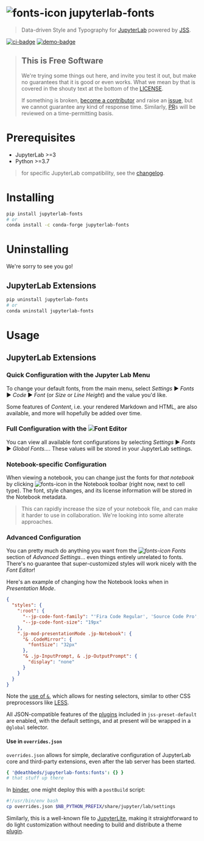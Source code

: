 # ![fonts-icon] jupyterlab-fonts

> Data-driven Style and Typography for [JupyterLab] powered by [JSS].

[jupyterlab]: https://github.com/jupyterlab/jupyterlab
[jss]: http://cssinjs.org

[![ci-badge]][ci] [![demo-badge]][demo]

[ci]:
  https://github.com/deathbeds/jupyterlab-fonts/actions?query=branch%3Amaster
  'current build status of jupyterlab-fonts'
[ci-badge]:
  https://github.com/deathbeds/jupyterlab-fonts/actions/workflows/ci.yml/badge.svg
[demo]:
  https://mybinder.org/v2/gh/deathbeds/jupyterlab-fonts/master?urlpath=lab
  'an interactive demo of jupyterlab-fonts'
[demo-badge]: https://mybinder.org/badge_logo.svg

> ## This is **Free** Software
>
> We're trying some things out here, and invite you test it out, but make no guarantees
> that it is good or even works. What we mean by that is covered in the shouty text at
> the bottom of the [LICENSE].
>
> If something is broken, [become a contributor][contributing] and raise an [issue], but
> we cannot guarantee any kind of response time. Similarly, [PR]s will be reviewed on a
> time-permitting basis.

[license]:
  https://github.com/deathbeds/jupyterlab-fonts/blob/master/LICENSE
  'BSD-3-Clause'
[contributing]:
  https://github.com/deathbeds/jupyterlab-fonts/blob/master/CONTRIBUTING.md
  'contribute to jupyterlab-fonts'
[changelog]:
  https://github.com/deathbeds/jupyterlab-fonts/blob/master/CHANGELOG.md
  'the history of jupyterlab-fonts'
[pr]:
  https://github.com/deathbeds/jupyterlab-fonts/pulls
  'open pull requests to jupyterlab-fonts'
[issue]:
  https://github.com/deathbeds/jupyterlab-fonts/issues
  'open issues for jupyterlab-fonts'

# Prerequisites

- JupyterLab >=3
- Python >=3.7

> for specific JupyterLab compatibility, see the [changelog].

# Installing

```bash
pip install jupyterlab-fonts
# or
conda install -c conda-forge jupyterlab-fonts
```

# Uninstalling

We're sorry to see you go!

## JupyterLab Extensions

```bash
pip uninstall jupyterlab-fonts
# or
conda uninstall jupyterlab-fonts
```

# Usage

## JupyterLab Extensions

### Quick Configuration with the Jupyter Lab Menu

To change your default fonts, from the main menu, select _Settings_ ▶ _Fonts_ ▶ _Code_ ▶
_Font_ (or _Size_ or _Line Height_) and the value you'd like.

Some features of _Content_, i.e. your rendered Markdown and HTML, are also available,
and more will hopefully be added over time.

### Full Configuration with the ![][fonts-icon]**Font Editor**

You can view all available font configurations by selecting _Settings_ ▶ _Fonts_ ▶
_Global Fonts..._. These values will be stored in your JupyterLab settings.

### Notebook-specific Configuration

When viewing a notebook, you can change just the fonts for _that notebook_ by clicking
![fonts-icon] in the Notebook toolbar (right now, next to cell type). The font, style
changes, and its license information will be stored in the Notebook metadata.

> This can rapidly increase the size of your notebook file, and can make it harder to
> use in collaboration. We're looking into some alterate approaches.

[fonts-icon]:
  https://raw.githubusercontent.com/deathbeds/jupyterlab-fonts/master/packages/jupyterlab-fonts/style/icons/fonts.svg

### Advanced Configuration

You can pretty much do anything you want from the _![fonts-icon] Fonts_ section of
_Advanced Settings_... even things entirely unrelated to fonts. There's no guarantee
that super-customized styles will work nicely with the _Font Editor_!

Here's an example of changing how the Notebook looks when in _Presentation Mode_.

```json
{
  "styles": {
    ":root": {
      "--jp-code-font-family": "'Fira Code Regular', 'Source Code Pro', monospace",
      "--jp-code-font-size": "19px"
    },
    ".jp-mod-presentationMode .jp-Notebook": {
      "& .CodeMirror": {
        "fontSize": "32px"
      },
      "& .jp-InputPrompt, & .jp-OutputPrompt": {
        "display": "none"
      }
    }
  }
}
```

Note the [use of `&`][nesting], which allows for nesting selectors, similar to other CSS
preprocessors like [LESS].

All JSON-compatible features of the [plugins][jss-plugins] included in
`jss-preset-default` are enabled, with the default settings, and at present will be
wrapped in a `@global` selector.

#### Use in `overrides.json`

`overrides.json` allows for simple, declarative configuration of JupyterLab core and
third-party extensions, even after the lab server has been started.

```yaml
{ '@deathbeds/jupyterlab-fonts:fonts': {} }
# that stuff up there
```

In [binder], one might deploy this with a `postBuild` script:

```bash
#!/usr/bin/env bash
cp overrides.json $NB_PYTHON_PREFIX/share/jupyter/lab/settings
```

Similarly, this is a well-known file to [JupyterLite][lite-well-known], making it
straightforward to do light customization without needing to build and distribute a
theme [plugin][jupyterlab-plugins].

[jupyterlab-plugins]:
  https://jupyterlab.readthedocs.io/en/stable/extension/extension_dev.html#plugins
[lite-well-known]:
  https://jupyterlite.readthedocs.io/en/latest/cli.html#well-known-files
  'JupyterLite well known files'
[binder]: https://mybinder.org
[overrides-json]:
  https://jupyterlab.readthedocs.io/en/stable/user/directories.html#overrides-json
  'JupyterLab settings overrides'
[jss-plugins]: http://cssinjs.org/plugins#jss-plugins 'JSS plugins'
[less]: http://lesscss.org/features/#extend-feature-extending-nested-selectors
[nesting]:
  https://github.com/cssinjs/jss-nested#use--to-reference-selector-of-the-parent-rule
  'using nested selectors'
